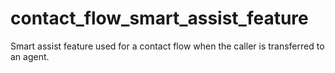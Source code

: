 # contact_flow_smart_assist_feature
Smart assist feature used for a contact flow when the caller is transferred to an agent.
